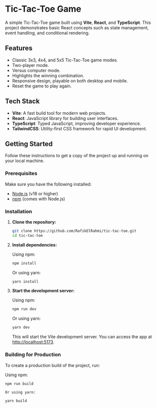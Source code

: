 # Tic-Tac-Toe Game

A simple Tic-Tac-Toe game built using **Vite**, **React**, and **TypeScript**. This project demonstrates basic React concepts such as state management, event handling, and conditional rendering.

## Features

-   Classic 3x3, 4x4, and 5x5 Tic-Tac-Toe game modes.
-   Two-player mode.
-   Versus computer mode.
-   Highlights the winning combination.
-   Responsive design, playable on both desktop and mobile.
-   Reset the game to play again.

## Tech Stack

-   **Vite**: A fast build tool for modern web projects.
-   **React**: JavaScript library for building user interfaces.
-   **TypeScript**: Typed JavaScript, improving developer experience.
-   **TailwindCSS**: Utility-first CSS framework for rapid UI development.

## Getting Started

Follow these instructions to get a copy of the project up and running on your local machine.

### Prerequisites

Make sure you have the following installed:

-   [Node.js](https://nodejs.org/) (v18 or higher)
-   [npm](https://www.npmjs.com/) (comes with Node.js)

### Installation

1. **Clone the repository:**

    ```bash
    git clone https://github.com/RafikElRahmi/tic-tac-toe.git
    cd tic-tac-toe
    ```

2. **Install dependencies:**

    Using npm:

    ```bash
    npm install
    ```

    Or using yarn:

    ```bash
    yarn install
    ```

3. **Start the development server:**

    Using npm:

    ```bash
    npm run dev
    ```

    Or using yarn:

    ```bash
    yarn dev
    ```

    This will start the Vite development server. You can access the app at [http://localhost:5173](http://localhost:5173).

### Building for Production

To create a production build of the project, run:

Using npm:

````bash
npm run build
````

    Or using yarn:
````bash
yarn build
````
